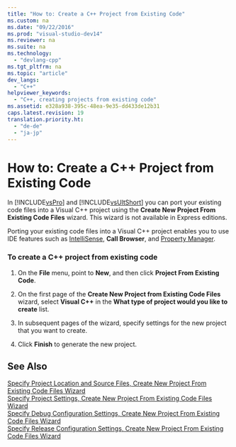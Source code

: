 ```yaml
---
title: "How to: Create a C++ Project from Existing Code"
ms.custom: na
ms.date: "09/22/2016"
ms.prod: "visual-studio-dev14"
ms.reviewer: na
ms.suite: na
ms.technology: 
  - "devlang-cpp"
ms.tgt_pltfrm: na
ms.topic: "article"
dev_langs: 
  - "C++"
helpviewer_keywords: 
  - "C++, creating projects from existing code"
ms.assetid: e328a938-395c-48ea-9e35-dd433de12b31
caps.latest.revision: 19
translation.priority.ht: 
  - "de-de"
  - "ja-jp"
---
```

# How to: Create a C++ Project from Existing Code
In [!INCLUDE[vsPro](../vs140/includes/vspro_md.md)] and [!INCLUDE[vsUltShort](../vs140/includes/vsultshort_md.md)] you can port your existing code files into a Visual C++ project using the **Create New Project From Existing Code Files** wizard. This wizard is not available in Express editions.  
  
 Porting your existing code files into a Visual C++ project enables you to use IDE features such as [IntelliSense](../vs140/using-intellisense.md), **Call Browser**, and [Property Manager](../vs140/property-manager.md).  
  
### To create a C++ project from existing code  
  
1.  On the **File** menu, point to **New**, and then click **Project From Existing Code**.  
  
2.  On the first page of the **Create New Project from Existing Code Files** wizard, select **Visual C++** in the **What type of project would you like to create** list.  
  
3.  In subsequent pages of the wizard, specify settings for the new project that you want to create.  
  
4.  Click **Finish** to generate the new project.  
  
## See Also  
 [Specify Project Location and Source Files, Create New Project From Existing Code Files Wizard](../vs140/specify-project-location-and-source-files--create-new-project-from-existing-code-files-wizard.md)   
 [Specify Project Settings, Create New Project From Existing Code Files Wizard](../vs140/specify-project-settings--create-new-project-from-existing-code-files-wizard.md)   
 [Specify Debug Configuration Settings, Create New Project From Existing Code Files Wizard](../vs140/specify-debug-configuration-settings--create-new-project-from-existing-code-files-wizard.md)   
 [Specify Release Configuration Settings, Create New Project From Existing Code Files Wizard](../vs140/specify-release-configuration-settings--create-new-project-from-existing-code-files-wizard.md)